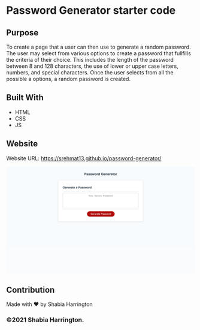 # Password Generator starter code 

## Purpose
To create a page that a user can then use to generate a random password. The user may select from various options to create a password that fullfills the criteria of their choice. This includes the length of the password between 8 and 128 characters, the use of lower or upper case letters, numbers, and special characters. Once the user selects from all the possible a options, a random password is created. 


## Built With
* HTML
* CSS
* JS

## Website
Website URL: https://srehmat13.github.io/password-generator/

![ScreenShot](/assets/images/password-screenshot.png)

## Contribution
Made with ❤️ by Shabia Harrington

### ©2021 Shabia Harrington.
